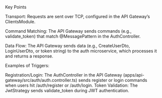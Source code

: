 Key Points

Transport: Requests are sent over TCP, configured in the API Gateway’s ClientsModule.

Command Matching: The API Gateway sends commands (e.g., validate_token) that match @MessagePattern in the AuthController.

Data Flow: The API Gateway sends data (e.g., CreateUserDto, LoginUserDto, or token string) to the auth microservice,
which processes it and returns a response.

Examples of Triggers:

Registration/Login: The AuthController in the API Gateway (apps/api-gateway/src/auth/auth.controller.ts)
sends register or login commands when users hit /auth/register or /auth/login.
Token Validation: The JwtStrategy sends validate_token during JWT authentication.
